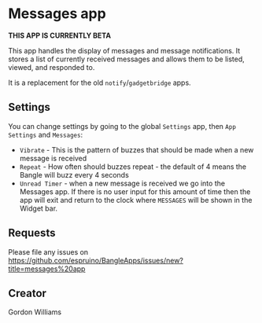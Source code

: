 # Messages app

**THIS APP IS CURRENTLY BETA**

This app handles the display of messages and message notifications. It stores
a list of currently received messages and allows them to be listed, viewed,
and responded to.

It is a replacement for the old `notify`/`gadgetbridge` apps.

## Settings

You can change settings by going to the global `Settings` app, then `App Settings`
and `Messages`:

* `Vibrate` - This is the pattern of buzzes that should be made when a new message is received
* `Repeat` - How often should buzzes repeat - the default of 4 means the Bangle will buzz every 4 seconds
* `Unread Timer` - when a new message is received we go into the Messages app.
If there is no user input for this amount of time then the app will exit and return
to the clock where `MESSAGES` will be shown in the Widget bar.


## Requests

Please file any issues on https://github.com/espruino/BangleApps/issues/new?title=messages%20app

## Creator

Gordon Williams
